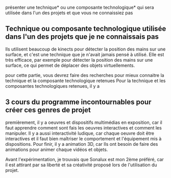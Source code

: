 
présenter une technique* ou une composante technologique* qui sera utilisée dans l'un des projets et que vous ne connaissiez pas
## Technique ou composante technologique utilisée dans l'un des projets que je ne connaissais pas
Ils utilisent beaucoup de kinects pour détecter la position des mains sur une surface, et c'est une technique que je n'avait jamais pensé à utilisé. Elle est très efficace, par exemple pour détecter la position des mains sur une surface, ce qui permet de déplacer des objets virtuellements.

pour cette partie, vous devrez faire des recherches pour mieux connaitre la technique et la composante technologique retenues
Pour la technique et les composantes technologiques retenues, il y a 


## 3 cours du programme incontournables pour créer ces genres de projet
premièrement, il y a oeuvres et dispositifs multimédias en exposition, car il faut apprendre comment sont fais les oeuvres interactives et comment les manipuler. Il y a aussi interactivité ludique, car chaque oeuvre doit être interactives et il faut bien maîtriser le comportement et l'équipement mis à dispositions. Pour finir, il y a animation 3D, car Ils ont besoin de faire des animations pour animer chaque vidéos et objets.

Avant l'expérimentation, je trouvais que Sonalux est mon 2ème préféré, car il est attirant par sa liberté et sa créativité proposé lors de l'utilisation du projet.
